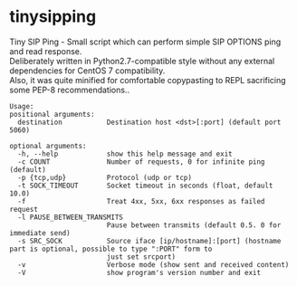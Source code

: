# tinysipping
Tiny SIP Ping - Small script which can perform simple SIP OPTIONS ping and read 
response.  
Deliberately written in Python2.7-compatible style without any external 
dependencies for CentOS 7 compatibility.  
Also, it was quite minified for comfortable
copypasting to REPL sacrificing some PEP-8 recommendations..    

```
Usage: 
positional arguments:
  destination           Destination host <dst>[:port] (default port 5060)

optional arguments:
  -h, --help            show this help message and exit
  -c COUNT              Number of requests, 0 for infinite ping (default)
  -p {tcp,udp}          Protocol (udp or tcp)
  -t SOCK_TIMEOUT       Socket timeout in seconds (float, default 10.0)
  -f                    Treat 4xx, 5xx, 6xx responses as failed request
  -l PAUSE_BETWEEN_TRANSMITS
                        Pause between transmits (default 0.5. 0 for immediate send)
  -s SRC_SOCK           Source iface [ip/hostname]:[port] (hostname part is optional, possible to type ":PORT" form to
                        just set srcport)
  -v                    Verbose mode (show sent and received content)
  -V                    show program's version number and exit
```